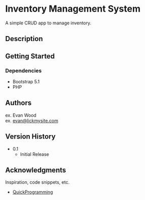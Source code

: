 # Inventory Management System

A simple CRUD app to manage inventory.

## Description


## Getting Started

### Dependencies

* Bootstrap 5.1
* PHP

## Authors

ex. Evan Wood  
ex. evan@lickmysite.com

## Version History

* 0.1
    * Initial Release


## Acknowledgments

Inspiration, code snippets, etc.
* [QuickProgramming](https://www.youtube.com/c/QuickProgramming)
